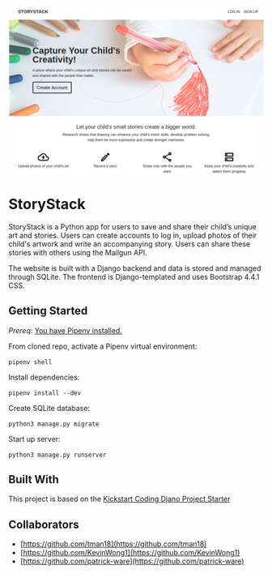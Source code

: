 ![StoryStack](./StoryStack.png)

# StoryStack

StoryStack is a Python app for users to save and share their child’s unique art and stories. Users can create accounts to log in, upload photos of their child's artwork and write an accompanying story. Users can share these stories with others using the Mailgun API.

The website is built with a Django backend and data is stored and managed through SQLite. The frontend is Django-templated and uses Bootstrap 4.4.1 CSS.


## Getting Started

*Prereq*: [You have Pipenv
installed.](https://github.com/kickstartcoding/pipenv-getting-started)


From cloned repo, activate a Pipenv virtual environment:

```
pipenv shell
```


Install dependencies:

```
pipenv install --dev
```

Create SQLite database:

```
python3 manage.py migrate
```


Start up server:

```
python3 manage.py runserver
```

## Built With
This project is based on the [Kickstart Coding Djano Project Starter](https://github.com/kickstartcoding/django-kcproject-starter)


## Collaborators
* [https://github.com/tman18](https://github.com/tman18)
* [https://github.com/KevinWong1](https://github.com/KevinWong1)
* [https://github.com/patrick-ware](https://github.com/patrick-ware)
